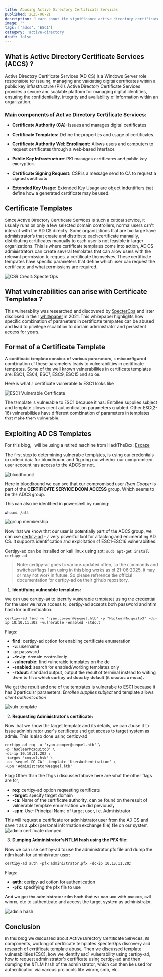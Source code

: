 ```yaml
---
title: Abusing Active Directory Certificate Services
published: 2025-06-21
description: 'Learn about the significance active directory certificates in pentesting, abusing ADCS and ESC1 attack.'
image: ''
tags: ['adcs', 'ESC1']
category: 'active-directory'
draft: false
---
```

## What is Active Directory Certificate Services (ADCS) ?

Active Directory Certificate Services (AD CS) is a Windows Server role responsible for issuing, managing and validating digital certificates within a public key infrastructure (PKI). Active Directory Certificate Services provides a secure and scalable platform for managing digital identities, ensuring the confidentiality, integrity and availability of information within an organization.


### Main components of Active Directory Certificate Services:

- **Certificate Authority (CA):** Issues and manages digital certificates.

- **Certificate Templates:** Define the properties and usage of certificates.

- **Certificate Authority Web Enrollment:** Allows users and computers to request certificates through a web-based interface.

- **Public Key Infrastructure:** PKI manages certificates and public key encryption.

- **Certificate Signing Request:** CSR is a message send to CA to request a signed certificate

- **Extended Key Usage:** Extended Key Usage are object indentifiers that define how a generated certificate may be used.

## Certificate Templates

Since Active Directory Certificate Services is such a critical service, it usually runs on only a few selected domain controllers, normal users can't interact with the AD CS directly. Some organizations that are too large have administrator's that create and distribute each certificate manually, distributing certificates manually to each user is not feasible in larger organizations. This is where certificate templates come into action, AD CS administrators can create several templates that can allow users with the relevant permission to request a certificate themselves. These certificate templates have specific parameters that define which user can request the certificate and what permissions are required.

![CSR](./images/adcs-abuse/csr-1.png)
Credit: SpecterOps

## What vulnerabilities can arise with Certificate Templates ?

This vulnerability was researched and discovered by [SpecterOps](https://specterops.io/) and later disclosed in their [whitepaper](https://specterops.io/wp-content/uploads/sites/3/2022/06/Certified_Pre-Owned.pdf) in 2021. This whitepaper highlights how specific combination of parameters in certificate templates can be abused and lead to privilege escalation to domain administrator and persistent access for years.

## Format of a Certificate Template

A certificate template consists of various parameters, a misconfigured combination of these parameters leads to vulnerabilities in certificate templates. Some of the well known vulnerabilities in certificate templates are: ESC1, ESC4, ESC7, ESC9, ESC15 and so on.

Here is what a certificate vulnerable to ESC1 looks like:

![ESC1 Vulnerable Certificate](./images/adcs-abuse/esc1.png)

The template is vulnerable to ESC1 because it has: Enrollee supplies subject and template allows client authentication parameters enabled. 
Other ESC(2-16) vulnerabilities have different combination of parameters in templates that make them vulnerable.

## Exploiting AD CS Templates

For this blog, i will be using a retired machine from HackTheBox: [Escape](https://app.hackthebox.com/machines/531)

The first step to determining vulnerable templates, is using our credentials to collect data for bloodhound and figuring out whether our compromised user account has access to the ADCS or not.

![bloodhound](./images/adcs-abuse/bloohound.png)

Here in bloodhound we can see that our compromised user *Ryan Cooper* is part of the **CERTIFICATE SERVICE DCOM ACCESS** group. Which seems to be the ADCS group.

This can also be identified in powershell by running:

```
whoami /all
```

![group membership](./images/adcs-abuse/priv1.png)

Now that we know that our user is potentially part of the ADCS group, we can use [certipy-ad](https://github.com/ly4k/Certipy) - a very powerful tool for attacking and enumerating AD CS. It supports identification and exploitation of ESC1-ESC16 vulnerabilities.

Certipy-ad can be installed on kali linux using apt: `sudo apt-get install certipy-ad`

> Note: certipy-ad goes to various updated often, so the commands and switches/flags I am using in this blog works as of 21-06-2025, it may or may not work in future. So please reference the official documentation for certipy-ad on their github repository.

1. **Identifying vulnerable templates:**

We can use certipy-ad to identify vulnerable templates using the credential for the user we have access to, certipy-ad accepts both password and ntlm hash for authentication.

```
certipy-ad find -u "ryan.cooper@sequel.htb" -p "NuclearMosquito3" -dc-ip 10.10.11.202 -vulnerable -enabled -stdout
```

Flags:
- **find**: certipy-ad option for enabling certificate enumeration
- **-u**: username
- **-p**: password
- **-dc-ip**: domain controller ip
- **-vulnerable**: find vulnerable templates on the dc
- **-enabled**: search for enabled/working templates only
- **-stdout**: standard output, output the result of terminal instead to writing them to files which certipy-ad does by default (it creates a mess).

We get the result and one of the templates is vulnerable to ESC1 because it has 2 particular parameters: *Enrollee supplies subject* and template allows *client authentication*

![vuln template](./images/adcs-abuse/vuln_template.png)

2. **Requesting Administrator's certificate:**

Now that we know the target template and its details, we can abuse it to issue administrator user's certificate and get access to target system as admin. This is also done using certipy-ad

```
certipy-ad req -u 'ryan.cooper@sequel.htb' \
-p 'NuclearMosquito3' \
-dc-ip 10.10.11.202 \
-target 'sequel.htb' \
-ca 'sequel-DC-CA' -template 'UserAuthentication' \
-upn 'Administrator@sequel.htb'
```

Flag:
Other than the flags i discussed above here are what the other flags are for,
- **req**: certipy-ad option requesting certificate
- **-target**: specify target domain
- **-ca**: Name of the certificate authority, can be found on the result of vulnerable template enumeration we did previously
- **-upn**: User Principal Name of target user, i.e. Administrator

This will request a certificate for administrator user from the AD CS and save it as a **.pfx** (personal information exchange file) file on our system.
![admin certificate dumped](./images/adcs-abuse/admin_cert.png)

3. **Dumping Administrator's NTLM hash using the PFX file:**

Now we can use certipy-ad to use the administrator.pfx file and dump the ntlm hash for administrator user:

```
certipy-ad auth -pfx administrator.pfx -dc-ip 10.10.11.202
```

Flags:
- **auth**: certipy-ad option for authentication
- **-pfx**: specifying the pfx file to use

And we get the administrator ntlm hash that we can use with psexec, evil-winrm, etc to authenticate and access the target system as administrator.

![admin hash](./images/adcs-abuse/admin_hash.png)

## Conclusion
In this blog we discussed about Active Directory Certificate Services, its components, working of certificate templates SpecterOps discovery and research of certificate template abuse. Then we discussed template vulnerabilities (ESC), how we identify esc1 vulnerability using certipy-ad, how to request administrator's certificate using certipy-ad and then dumping the NTLM hash of the administrator, which can then be used for authentication via various protocols like winrm, smb, etc.
